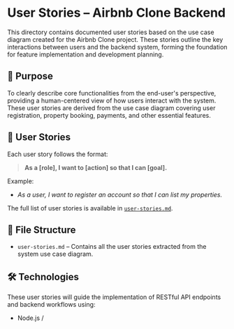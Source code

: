 # User Stories – Airbnb Clone Backend

This directory contains documented user stories based on the use case diagram created for the Airbnb Clone project. These stories outline the key interactions between users and the backend system, forming the foundation for feature implementation and development planning.

## 📌 Purpose

To clearly describe core functionalities from the end-user's perspective, providing a human-centered view of how users interact with the system. These user stories are derived from the use case diagram covering user registration, property booking, payments, and other essential features.

## 📝 User Stories

Each user story follows the format:

> **As a [role], I want to [action] so that I can [goal].**

Example:
- *As a user, I want to register an account so that I can list my properties.*

The full list of user stories is available in [`user-stories.md`](./user-stories.md).

## 📂 File Structure

- `user-stories.md` – Contains all the user stories extracted from the system use case diagram.

## 🛠️ Technologies

These user stories will guide the implementation of RESTful API endpoints and backend workflows using:
- Node.js /

